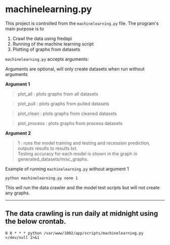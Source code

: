 machinelearning.py
============================================================
This project is controlled from the `machinelearning.py` file. The program's main purpose is to
1. Crawl the data using fredapi
2. Running of the machine learning script
3. Plotting of graphs from datasets

`machinelearning.py` accepts arguments:

Arguments are optional, will only create datasets when run without arguments

**Argument 1**

>plot_all : plots graphs from all datasets 
 
>plot_pull : plots graphs from pulled datasets

>plot_clean : plots graphs from cleaned datasets

>plot_process : plots graphs from process datasets

**Argument 2**
>1 : runs the model training and testing and recession prediction, outputs results to results.txt.
<br>Testing accuracy for each model is shown in the graph in generated_datasets/misc_graphs.

Example of running `machinelearning.py` without argument 1 
```
python machinelearning.py none 1
```
This will run the data crawler and the model test scripts but will not create any graphs.
****************************************************************
The data crawling is run daily at midnight using the below crontab. 
-----------------------------------------------------------------
```
0 0 * * * python /var/www/1002/app/scripts/machinelearning.py >/dev/null 2>&1 
```

